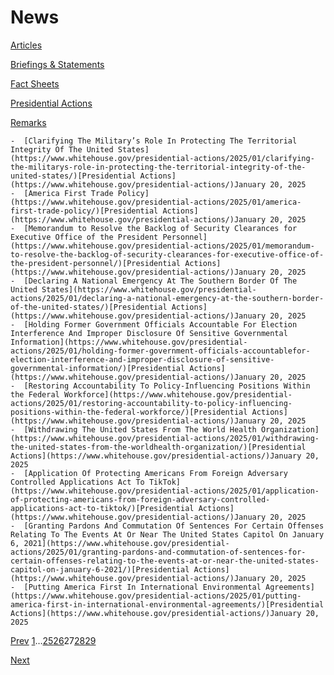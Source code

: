 # 					News				

[Articles](/articles/)

[Briefings &amp; Statements](/briefings-statements/)

[Fact Sheets](/fact-sheets/)

[Presidential Actions](/presidential-actions/)

[Remarks](/remarks/)

    -  [Clarifying The Military’s Role In Protecting The Territorial Integrity Of The United States](https://www.whitehouse.gov/presidential-actions/2025/01/clarifying-the-militarys-role-in-protecting-the-territorial-integrity-of-the-united-states/)[Presidential Actions](https://www.whitehouse.gov/presidential-actions/)January 20, 2025 
    -  [America First Trade Policy](https://www.whitehouse.gov/presidential-actions/2025/01/america-first-trade-policy/)[Presidential Actions](https://www.whitehouse.gov/presidential-actions/)January 20, 2025 
    -  [Memorandum to Resolve the Backlog of Security Clearances for Executive Office of the President Personnel](https://www.whitehouse.gov/presidential-actions/2025/01/memorandum-to-resolve-the-backlog-of-security-clearances-for-executive-office-of-the-president-personnel/)[Presidential Actions](https://www.whitehouse.gov/presidential-actions/)January 20, 2025 
    -  [Declaring A National Emergency At The Southern Border Of The United States](https://www.whitehouse.gov/presidential-actions/2025/01/declaring-a-national-emergency-at-the-southern-border-of-the-united-states/)[Presidential Actions](https://www.whitehouse.gov/presidential-actions/)January 20, 2025 
    -  [Holding Former Government Officials Accountable For Election Interference And Improper Disclosure Of Sensitive Governmental Information](https://www.whitehouse.gov/presidential-actions/2025/01/holding-former-government-officials-accountablefor-election-interference-and-improper-disclosure-of-sensitive-governmental-information/)[Presidential Actions](https://www.whitehouse.gov/presidential-actions/)January 20, 2025 
    -  [Restoring Accountability To Policy-Influencing Positions Within the Federal Workforce](https://www.whitehouse.gov/presidential-actions/2025/01/restoring-accountability-to-policy-influencing-positions-within-the-federal-workforce/)[Presidential Actions](https://www.whitehouse.gov/presidential-actions/)January 20, 2025 
    -  [Withdrawing The United States From The World Health Organization](https://www.whitehouse.gov/presidential-actions/2025/01/withdrawing-the-united-states-from-the-worldhealth-organization/)[Presidential Actions](https://www.whitehouse.gov/presidential-actions/)January 20, 2025 
    -  [Application Of Protecting Americans From Foreign Adversary Controlled Applications Act To TikTok](https://www.whitehouse.gov/presidential-actions/2025/01/application-of-protecting-americans-from-foreign-adversary-controlled-applications-act-to-tiktok/)[Presidential Actions](https://www.whitehouse.gov/presidential-actions/)January 20, 2025 
    -  [Granting Pardons And Commutation Of Sentences For Certain Offenses Relating To The Events At Or Near The United States Capitol On January 6, 2021](https://www.whitehouse.gov/presidential-actions/2025/01/granting-pardons-and-commutation-of-sentences-for-certain-offenses-relating-to-the-events-at-or-near-the-united-states-capitol-on-january-6-2021/)[Presidential Actions](https://www.whitehouse.gov/presidential-actions/)January 20, 2025 
    -  [Putting America First In International Environmental Agreements](https://www.whitehouse.gov/presidential-actions/2025/01/putting-america-first-in-international-environmental-agreements/)[Presidential Actions](https://www.whitehouse.gov/presidential-actions/)January 20, 2025 

[Prev](https://www.whitehouse.gov/news/page/26/)
[1](https://www.whitehouse.gov/news/)…[25](https://www.whitehouse.gov/news/page/25/)[26](https://www.whitehouse.gov/news/page/26/)27[28](https://www.whitehouse.gov/news/page/28/)[29](https://www.whitehouse.gov/news/page/29/)

[Next](https://www.whitehouse.gov/news/page/28/)
